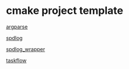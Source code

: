 # cmake project template

[argparse](https://github.com/p-ranav/argparse)

[spdlog](https://github.com/gabime/spdlog)

[spdlog_wrapper](https://github.com/gqw/spdlog_wrapper)

[taskflow](https://github.com/taskflow/taskflow)